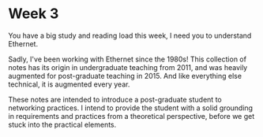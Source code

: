 # Week 3

You have a big study and reading load this week, I need you to understand Ethernet.

Sadly, I've been working with Ethernet since the 1980s! This collection of notes has its origin in undergraduate teaching from 2011, and was heavily augmented for post-graduate teaching in 2015. And like everything else technical, it is augmented every year.

These notes are intended to introduce a post-graduate student to networking practices. I intend to provide the student with a solid grounding in requirements and practices from a theoretical perspective, before we get stuck into the practical elements.
